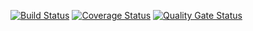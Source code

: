 [![Build Status](https://travis-ci.org/Neroec/Testings3.svg?branch=master)](https://travis-ci.org/github/Neroec/Testings3)
[![Coverage Status](https://coveralls.io/repos/github/Neroec/Testings3/badge.svg?branch=master)](https://coveralls.io/github/Neroec/Testings3?branch=master)
[![Quality Gate Status](https://sonarcloud.io/api/project_badges/measure?project=Neroec_Testings3&metric=alert_status)](https://sonarcloud.io/dashboard?id=Neroec_Testings3) 
 
